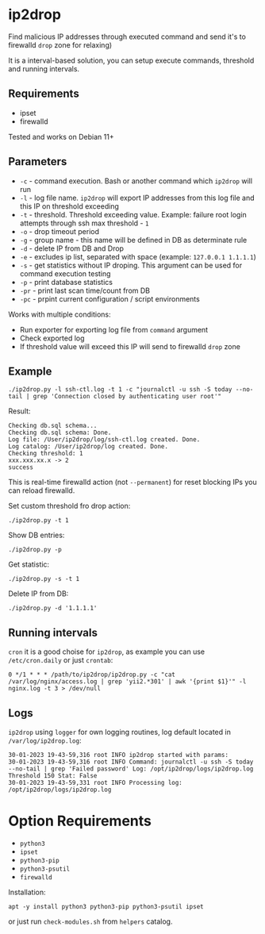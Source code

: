 # ip2drop

Find malicious IP addresses through executed command and send it's to firewalld `drop` zone for relaxing)

It is a interval-based solution, you can setup execute commands, threshold and running intervals.

## Requirements
* ipset
* firewalld

Tested and works on Debian 11+

## Parameters

* `-c` - command execution. Bash or another command which `ip2drop` will run
* `-l` - log file name. `ip2drop` will export IP addresses from this log file and this IP on threshold exceeding
* `-t` - threshold. Threshold exceeding value. Example: failure root login attempts through ssh max threshold - `1`
* `-o` - drop timeout period
* `-g` - group name - this name will be defined in DB as determinate rule
* `-d` - delete IP from DB and Drop
* `-e` - excludes ip list, separated with space (example: `127.0.0.1 1.1.1.1`)
* `-s` - get statistics without IP droping. This argument can be used for command execution testing
* `-p` - print database statistics
* `-pr` - print last scan time/count from DB
* `-pc` - prpint current configuration / script environments

Works with multiple conditions:

* Run exporter for exporting log file from `command` argument 
* Check exported log 
* If threshold value will exceed this IP will send to firewalld `drop` zone

## Example

```
./ip2drop.py -l ssh-ctl.log -t 1 -c "journalctl -u ssh -S today --no-tail | grep 'Connection closed by authenticating user root'"
```

Result:

```
Checking db.sql schema...
Checking db.sql schema: Done.
Log file: /User/ip2drop/log/ssh-ctl.log created. Done.
Log catalog: /User/ip2drop/log created. Done.
Checking threshold: 1
xxx.xxx.xx.x -> 2
success
```

This is real-time firewalld action (not `--permanent`) for reset blocking IPs you can reload firewalld.

Set custom threshold fro drop action:
```
./ip2drop.py -t 1
```

Show DB entries:
```
./ip2drop.py -p
```

Get statistic:
```
./ip2drop.py -s -t 1
```

Delete IP from DB:
```
./ip2drop.py -d '1.1.1.1'
```

## Running intervals

`cron` it is a good choise for `ip2drop`, as example you can use `/etc/cron.daily` or just `crontab`:

```
0 */1 * * * /path/to/ip2drop/ip2drop.py -c "cat /var/log/nginx/access.log | grep 'yii2.*301' | awk '{print $1}'" -l nginx.log -t 3 > /dev/null
```

## Logs

`ip2drop` using `logger` for own logging routines, log default located in `/var/log/ip2drop.log`:
```
30-01-2023 19-43-59,316 root INFO ip2drop started with params:
30-01-2023 19-43-59,316 root INFO Command: journalctl -u ssh -S today --no-tail | grep 'Failed password' Log: /opt/ip2drop/logs/ip2drop.log Threshold 150 Stat: False
30-01-2023 19-43-59,331 root INFO Processing log: /opt/ip2drop/logs/ip2drop.log
```

# Option Requirements

* `python3`
* `ipset`
* `python3-pip`
* `python3-psutil`
* `firewalld`

Installation:
```shell
apt -y install python3 python3-pip python3-psutil ipset
```

or just run `check-modules.sh` from `helpers` catalog.